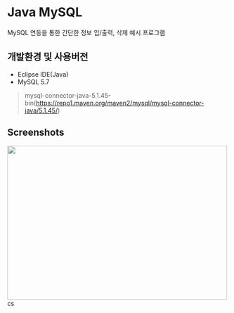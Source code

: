 # Java MySQL
MySQL 연동을 통한 간단한 정보 입/출력, 삭제 예시 프로그램

## 개발환경 및 사용버전
- Eclipse IDE(Java)   
- MySQL 5.7
> mysql-connector-java-5.1.45-bin(https://repo1.maven.org/maven2/mysql/mysql-connector-java/5.1.45/)

## Screenshots
<img src="/https://user-images.githubusercontent.com/76413580/108711524-d53c4200-7558-11eb-9f9b-aa1600a9c98f.PNG" width="500" height="350">cs
